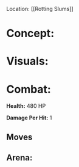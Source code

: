 
Location: [[Rotting Slums]]


# **Concept:**





# Visuals:




# Combat:

**Health:** 480 HP

**Damage Per Hit:** 1

## Moves




## Arena:

